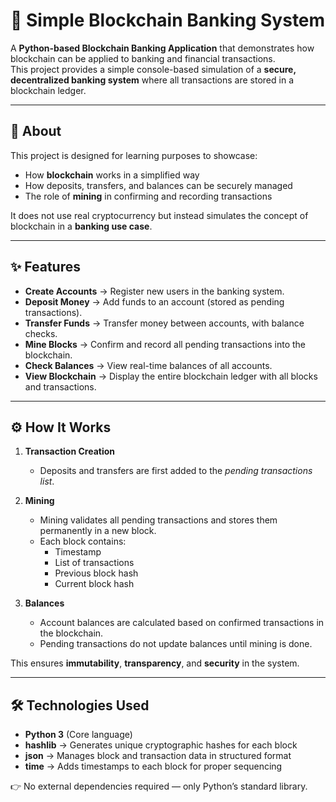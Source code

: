 # 🏦 Simple Blockchain Banking System

A **Python-based Blockchain Banking Application** that demonstrates how blockchain can be applied to banking and financial transactions.  
This project provides a simple console-based simulation of a **secure, decentralized banking system** where all transactions are stored in a blockchain ledger.

---

## 📖 About

This project is designed for learning purposes to showcase:  
- How **blockchain** works in a simplified way  
- How deposits, transfers, and balances can be securely managed  
- The role of **mining** in confirming and recording transactions  

It does not use real cryptocurrency but instead simulates the concept of blockchain in a **banking use case**.

---

## ✨ Features

- **Create Accounts** → Register new users in the banking system.  
- **Deposit Money** → Add funds to an account (stored as pending transactions).  
- **Transfer Funds** → Transfer money between accounts, with balance checks.  
- **Mine Blocks** → Confirm and record all pending transactions into the blockchain.  
- **Check Balances** → View real-time balances of all accounts.  
- **View Blockchain** → Display the entire blockchain ledger with all blocks and transactions.  

---

## ⚙️ How It Works

1. **Transaction Creation**  
   - Deposits and transfers are first added to the *pending transactions list*.  

2. **Mining**  
   - Mining validates all pending transactions and stores them permanently in a new block.  
   - Each block contains:  
     - Timestamp  
     - List of transactions  
     - Previous block hash  
     - Current block hash  

3. **Balances**  
   - Account balances are calculated based on confirmed transactions in the blockchain.  
   - Pending transactions do not update balances until mining is done.  

This ensures **immutability**, **transparency**, and **security** in the system.

---

## 🛠️ Technologies Used

- **Python 3** (Core language)  
- **hashlib** → Generates unique cryptographic hashes for each block  
- **json** → Manages block and transaction data in structured format  
- **time** → Adds timestamps to each block for proper sequencing  

👉 No external dependencies required — only Python’s standard library.  


